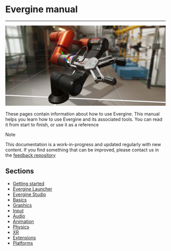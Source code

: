 # Evergine manual
---
![Manual](images/manual.jpg)

These pages contain information about how to use Evergine. This manual helps you learn how to use Evergine and its associated tools.
You can read it from start to finish, or use it as a reference

> [!Note]
> This documentation is a work-in-progress and updated regularly with new content. If you find something that can be improved, please contact us in the [feedback repository](https://github.com/WaveEngine/Feedback)

## Sections
* [Getting started](getting_started/index.md)
* [Evergine Launcher](launcher/index.md)
* [Evergine Studio](everginestudio/index.md)
* [Basics](basics/index.md)
* [Graphics](graphics/index.md)
* [Input](input/index.md)
* [Audio](audio/index.md)
* [Animation](animation/index.md)
* [Physics](physics/index.md)
* [XR](xr/index.md)
* [Extensions](extension/index.md)
* [Platforms](platforms/index.md)